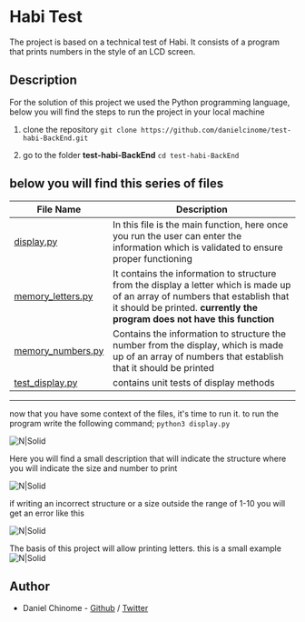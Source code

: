 # Habi Test

The project is based on a technical test of Habi.
It consists of a program that prints numbers in the style of an LCD screen.

## Description
For the solution of this project we used the Python programming language, below you will find the steps to run the project in your local machine
1. clone the repository
	`git clone https://github.com/danielcinome/test-habi-BackEnd.git`

2. go to the folder **test-habi-BackEnd**
	`cd test-habi-BackEnd`


below you will find this series of files
---
File Name|Description
---|---
[display.py](https://github.com/danielcinome/test-habi-BackEnd/blob/main/display.py)| In this file is the main function, here once you run the user can enter the information which is validated to ensure proper functioning
[memory_letters.py](https://github.com/danielcinome/test-habi-BackEnd/blob/main/memory_letters.py)| It contains the information to structure from the display a letter which is made up of an array of numbers that establish that it should be printed. **currently the program does not have this function**
[memory_numbers.py](https://github.com/danielcinome/test-habi-BackEnd/blob/main/memory_numbers.py)|Contains the information to structure the number from the display, which is made up of an array of numbers that establish that it should be printed
[test_display.py](https://github.com/danielcinome/test-habi-BackEnd/blob/main/test_display.py)| contains unit tests of display methods

---
now that you have some context of the files, it's time to run it. to run the program write the following command;
	`python3 display.py`
	
![N|Solid](https://i.ibb.co/vmHZj1P/run.png)

Here you will find a small description that will indicate the structure where you will indicate the size and number to print

![N|Solid](https://i.ibb.co/pPS0qW3/2021.png)

if writing an incorrect structure or a size outside the range of 1-10 you will get an error like this

![N|Solid](https://i.ibb.co/7b7QLHW/error.png)

The basis of this project will allow printing letters.
this is a small example
![N|Solid](https://i.ibb.co/qk5f56x/letters.png)

## Author

- Daniel Chinome - [Github](https://github.com/danielcinome) / [Twitter](https://twitter.com/DanielChinome)
